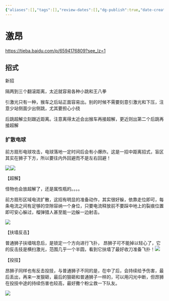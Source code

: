 ```yaml
---
{"aliases":[],"tags":[],"review-dates":[],"dg-publish":true,"date-created":"2023-11-09-Thu, 6:52:06 pm","date-modified":"2023-11-11-Sat, 2:22:20 pm","permalink":"/entertainment/game/monster-hunter/monster/金狮子/","dgPassFrontmatter":true}
---
```



# 激昂

https://tieba.baidu.com/p/6594176809?see_lz=1

## 招式

新招

隔两到三个翻滚距离，太近就容易各种小跳和王八拳

引激光只有一种，猴车之后站正面容易出。别的时候不需要刻意引激光和下压，注意少站侧面少出侧跳，尤其要担心小挠

后跳超解立刻跟近距离。注意离得太近会出猴车再接超解，更近则出第二个后跳再接超解

### 扩散电球

前方扇形电球攻击，电球落地一定时间后会有小爆炸。这是一招中距离招式，盲区其实在狮子下方，所以要往内外回避而不是左右回避！

![](/img/user/entertainment/game/monster-hunter/monster/金狮子/ada2ab539822720e084e919f6ccb0a46f31fabad.gif)![](/img/user/entertainment/game/monster-hunter/monster/金狮子/62092b395343fbf29aacd546a77eca8064388fad.gif)

【超解】

怪物也会放超解了，还是属性瓶的。。。。

前方扇形区域电流扩散，这招有明显的准备动作，其实很好躲，依靠走位即可，每条电流之间有足够的空隙容纳一个身位，只要电流释放前不要踩中地上的裂痕位置即可安心躲过，榴弹猎人甚至能一边躲一边射击。

![](/img/user/entertainment/game/monster-hunter/monster/金狮子/142bf18165380cd7bf9ed188b644ad34588281ad.gif)

【扶墙反击】

普通狮子扶墙喘息后，是锁定一个方向进行飞扑， 昂狮子可不能掉以轻心了，它的反击技是横扫激光，范围几乎一个半圆，看到它扶墙了最好收刀准备飞扑！![](/img/user/entertainment/game/monster-hunter/monster/金狮子/2160dedce71190ef397be1bad91b9d16fcfa60ad.gif)

【投技】

昂狮子同样也有反击投技，与普通狮子不同的是，在中了后，会持续给予伤害，最后丢出，再来一发狠砸，最后的狠砸和普通狮子一样的，可以用闪光中断，但昂狮在投技中途的持续伤害也较高，最好撒个粉尘救一下队友。

![](/img/user/entertainment/game/monster-hunter/monster/金狮子/59af9450f3deb48fdbe9d2bbe71f3a292cf578ad.gif)
